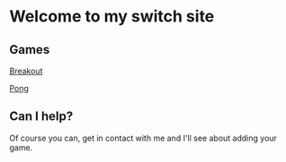 # Welcome to my switch site

## Games

[Breakout](games/breakout)

[Pong](games/pong)

## Can I help?

Of course you can, get in contact with me and I'll see about adding your game.
